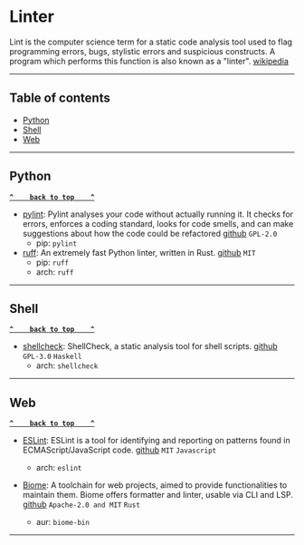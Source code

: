 # Linter

Lint is the computer science term for a static code analysis tool used to flag programming errors, bugs, stylistic errors and suspicious constructs. A program which performs this function is also known as a "linter". [wikipedia](https://en.wikipedia.org/wiki/Lint_(software))

---

## Table of contents

- [Python](#python)
- [Shell](#shell)
- [Web](#web)

---

## Python

**[`^    back to top    ^`](#table-of-contents)**

- [pylint](https://pylint.readthedocs.io/en/latest/): Pylint analyses your code without actually running it. It checks for errors, enforces a coding standard, looks for code smells, and can make suggestions about how the code could be refactored [github](https://github.com/pylint-dev/pylint) `GPL-2.0`
  - pip: `pylint`
- [ruff](https://beta.ruff.rs/): An extremely fast Python linter, written in Rust. [github](https://github.com/charliermarsh/ruff) `MIT`
  - pip: `ruff`
  - arch: `ruff`

---

## Shell

**[`^    back to top    ^`](#table-of-contents)**

- [shellcheck](https://www.shellcheck.net/): ShellCheck, a static analysis tool for shell scripts. [github](https://github.com/koalaman/shellcheck) `GPL-3.0` `Haskell`
  - arch: `shellcheck`

---

## Web

**[`^    back to top    ^`](#table-of-contents)**

- [ESLint](https://eslint.org/): ESLint is a tool for identifying and reporting on patterns found in ECMAScript/JavaScript code. [github](https://github.com/eslint/eslint) `MIT` `Javascript`
  - arch: `eslint`

- [Biome](https://biomejs.dev/): A toolchain for web projects, aimed to provide functionalities to maintain them. Biome offers formatter and linter, usable via CLI and LSP. [github](https://github.com/biomejs/biome) `Apache-2.0 and MIT` `Rust`
  - aur: `biome-bin`

---
